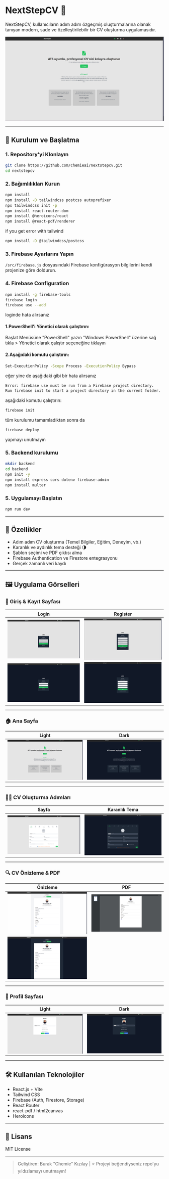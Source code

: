 # NextStepCV 🚀

NextStepCV, kullanıcıların adım adım özgeçmiş oluşturmalarına olanak tanıyan modern, sade ve özelleştirilebilir bir CV oluşturma uygulamasıdır.

![Landing](./public/screenshots/landing_page.png)

---

## 🔧 Kurulum ve Başlatma

### 1. Repository'yi Klonlayın
```bash
git clone https://github.com/chemieai/nextstepcv.git
cd nextstepcv
```

### 2. Bağımlılıkları Kurun
```bash
npm install
npm install -D tailwindcss postcss autoprefixer
npx tailwindcss init -p
npm install react-router-dom
npm install @heroicons/react
npm install @react-pdf/renderer
```

if you get error with tailwind
```bash
npm install -D @tailwindcss/postcss
```

### 3. Firebase Ayarlarını Yapın
`/src/firebase.js` dosyasındaki Firebase konfigürasyon bilgilerini kendi projenize göre doldurun.

### 4. Firebase Configuration
```bash
npm install -g firebase-tools
firebase login
firebase use --add
```
loginde hata alırsanız
#### 1.PowerShell'i Yönetici olarak çalıştırın:
  Başlat Menüsüne "PowerShell" yazın
  "Windows PowerShell" üzerine sağ tıkla > Yönetici olarak çalıştır seçeneğine tıklayın
#### 2.Aşağıdaki komutu çalıştırın:
```bash
Set-ExecutionPolicy -Scope Process -ExecutionPolicy Bypass
```
eğer yine de aşağıdaki gibi bir hata alırsanız 
```bash
Error: firebase use must be run from a Firebase project directory.
Run firebase init to start a project directory in the current folder.
```
aşağıdaki komutu çalıştırın:
```bash
firebase init
```
tüm kurulumu tamamladıktan sonra da
```bash
firebase deploy
```
yapmayı unutmayın

### 5. Backend kurulumu
```bash
mkdir backend
cd backend
npm init -y
npm install express cors dotenv firebase-admin
npm install multer
```

### 5. Uygulamayı Başlatın
```bash
npm run dev
```

---

## 🌟 Özellikler

- Adım adım CV oluşturma (Temel Bilgiler, Eğitim, Deneyim, vb.)
- Karanlık ve aydınlık tema desteği 🌗
- Şablon seçimi ve PDF çıktısı alma
- Firebase Authentication ve Firestore entegrasyonu
- Gerçek zamanlı veri kaydı

---

## 🖼️ Uygulama Görselleri

### 🔐 Giriş & Kayıt Sayfası
| Login | Register |
|-------|----------|
| ![](./public/screenshots/login_page.png) | ![](./public/screenshots/register_page.png) |
| ![](./public/screenshots/login_page_dark.png) | ![](./public/screenshots/register_page_dark.png) |

---

### 🏠 Ana Sayfa
| Light | Dark |
|-------|------|
| ![](./public/screenshots/landing_page.png) | ![](./public/screenshots/landing_page_dark.png) |

---

### 🧑‍💼 CV Oluşturma Adımları
| Sayfa | Karanlık Tema |
|-------|---------------|
| ![](./public/screenshots/cv_builder_page.png) | ![](./public/screenshots/cv_builder_page_dark.png) |

---

### 🔍 CV Önizleme & PDF
| Önizleme | PDF |
|----------|------|
| ![](./public/screenshots/cv_preview_page.png) | ![](./public/screenshots/example_basic_cv.png) |
| ![](./public/screenshots/cv_preview_page_dark.png) |  |

---

### 👤 Profil Sayfası
| Light | Dark |
|-------|------|
| ![](./public/screenshots/profile_page.png) | ![](./public/screenshots/profile_page_dark.png) |

---

## 🛠️ Kullanılan Teknolojiler

- React.js + Vite
- Tailwind CSS
- Firebase (Auth, Firestore, Storage)
- React Router
- react-pdf / html2canvas
- Heroicons

---

## 📄 Lisans
MIT License

---

> Geliştiren: Burak "Chemie" Kızılay | ⭐️ Projeyi beğendiyseniz repo'yu yıldızlamayı unutmayın!
